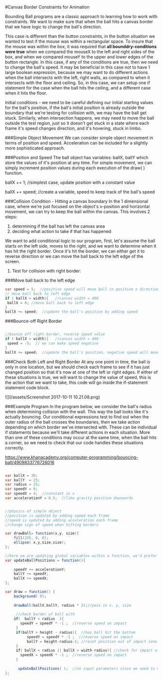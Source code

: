 #Canvas Border Constraints for Animation

Bounding Ball programs are a classic approach to learning how to work with constraints.  We want to make sure that when the ball hits a canvas border that we have logic to change the ball's direction.

This case is different than the button constraints, in the button situation we wanted to test if the mouse was within a rectangular space. To insure that the mouse was within the box, it was required that **all bounddry-conditions were true** when we compared the mouseX to the left and right sides of the box, and when we compared mouseY to the upper and lower edges of the button rectangle.  In this case, if any of the conditions are true, then we need to change the ball's speed.  It may be beneficial in this case not to have 1 large boolean expression, because we may want to do different actions when the ball intersects with the left, right walls, as compared to when it intersects with the floor and ceiling.  So, in this case, we can setup one if statement for the case when the ball hits the ceiling, and a different case when it hits the floor.  

 Initial conditions - we need to be careful defining our initial starting values for the ball's position, if the ball's initial position is already outside the boundary that we're testing for collision with, we may have the ball get stuck. Similarly, when intersection happens, we may need to move the ball outside the test region, just so it doesn't get stuck in a state where each frame it's speed changes direction, and it's hovering, stuck in limbo.  
 
###Simple Object Movement
We can consider simple object movement in terms of position and speed. Acceleration can be included for a slightly more sophisticated approach.

###Position and Speed
The ball object has variables: ballX, ballY which store the values of it's position at any time.  For simple movement, we can simply increment position values during each execution of the draw( ) function.

ballX += 1;  //simplest case, update position with a constant value

ballX += speed;  //create a variable, speed to keep track of the ball's speed

###Collision Condition - Hitting a canvas boundary
In the 1 dimensional case, where we're just focused on the object's x-position and horizontal movement, we can try to keep the ball within the canvas.  This involves 2 steps:
 1. determining if the ball has left the canvas area
 2. deciding what action to take if that has happened
 
We want to add conditional logic to our program, first, let's assume the ball starts on the left side, moves to the right, and we want to determine when it has hit the right border.  Once it's hit the border, we can either get it to reverse direction or we can move the ball back to the left edge of the screen.

1. Test for collision with right border:

###Move ball back to the left edge
```java
var speed = 5;  //positive speed will move ball in positive x direction
// move ball back to left edge
if ( ballX > width){   //canvas width = 400
 ballX = 0; //move ball back to left edge
}
ballX += speed;  //update the ball's position by adding speed
```

###Bounce-off Right Border
```java

//bounce off right-border, reverse speed value
if ( ballX > width){   //canvas width = 400
 speed = -5;  // we can make speed negative
}
ballX += speed;  //update the ball's position, negative speed will move ball to the left, positive speed moves ball to the right
```

###Check Both Left and Right Border
At any one point in time, the ball is only in one location, but we should check each frame to see if it has just changed position so that it's now at one of the left or right edges.  If either of these situations is true, we will want to change the value of speed, this is the action that we want to take, this code will go inside the if-statement statement code block.
 
 ![](/assets/Screenshot 2017-10-11 10.21.08.png)

###Example Program 
In the program below, we consider the ball's radius when determining collision with the wall.  This way the ball looks like it's actually bouncing.  Our conditional expressions test to find out when the outer radius of the ball crosses the boundaries, then we take action depending on which border we've intersected with.  These can be individual if statements because we'll take different actions in each situation.  More than one of these conditions may occur at the same time, when the ball hits a corner, so we need to check that our code handles these situations correctly.
 
https://www.khanacademy.org/computer-programming/bouncing-ball/4909833776726016


```java

var ballX = 30;
var ballY  = 25;
var radius = 25;
var speedY = 0;
var speedX = 4;  //constant in x
var accelerationY = 0.5;  //like gravity positive downwards


//physics of simple object
//position is updated by adding speed each frame
//speed is updated by adding acceleration each frame
//change sign of speed when hitting borders

var drawBall= function(x,y, size){
    fill(255, 0, 0);
    ellipse( x,y,size,size);
};

//here we are updating global variables within a function, we'd prefer to pass the values in as function input parameters, but we wouldn't be able to make changes to all variables outside the 
var updateBallPositions = function(){
    
    speedY += accelerationY;
    ballY += speedY;
    ballX += speedX;
};

var draw = function() {
    background( 0);
    
    drawBall(ballX,ballY, radius * 2);//pass in x, y, size
  
     //check border of ball with 
    if(  ballY < radius  ){
       speedY = speedY * -1 ;  //reverse speed on impact
     }
     if(ballY > height - radius){  //has ball hit the bottom
          speedY = speedY * -1 ;  //reverse speed on impact
          ballY = height-radius-1; //reset position out of impact zone
     }
     if( ballX < radius || ballX > width-radius){ //check for impact with left or right border
       speedX = speedX * -1 ;  //reverse speed on impact
     }
     
      updateBallPositions( );  //no input parameters since we need to modify global values
};

```